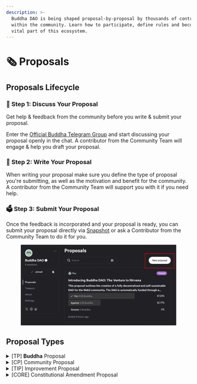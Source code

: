 ```yaml
---
description: >-
  Buddha DAO is being shaped proposal-by-proposal by thousands of contributors
  within the community. Learn how to participate, define rules and become a
  vital part of this ecosystem.
---
```


# 🗞️ Proposals

## Proposals Lifecycle

### 📢 Step 1: Discuss Your Proposal&#x20;

Get help & feedback from the community before you write & submit your proposal.

Enter the [Official Buddha Telegram Group](https://t.me/buddhacoinworld) and start discussing your proposal openly in the chat. A contributor from the Community Team will engage & help you draft your proposal.&#x20;

### &#x20;📝 Step 2: Write Your Proposal

When writing your proposal make sure you define the type of proposal you're submitting, as well as the motivation and benefit for the community. A contributor from the Community Team will support you with it if you need help.&#x20;

### 🗳 Step 3: Submit Your Proposal

Once the feedback is incorporated and your proposal is ready, you can submit your proposal directly via [Snapshot](https://snapshot.org/#/2720.eth) or ask a Contributor from the Community Team to do it for you.&#x20;

<figure><img src="../.gitbook/assets/Screenshot 2024-05-10 at 23.33.42.png" alt=""><figcaption></figcaption></figure>

## Proposal Types

<details>

<summary>[TP] <strong>Buddha</strong> Proposal</summary>

This is a proposal for a series of high-level changes aimed at amending the foundational structure and operations of the DAO. This include, but is not limited to, all changes related to Council & Teams responsibilities, Voting framework, Governance and Treasury management.\
\
**Voters**: Everyone\
**Tool**: Snapshot\
**Duration**: 3 days\
**Quorum**: Buddha Proposals require a minimum approval of 50% to pass

</details>

<details>

<summary>[CP] Community Proposal</summary>

This is a proposal introduced to ensure a fast-turnaround of community initiatives that don't necessarily need the vote of the entire community. It includes a series of low-level initiatives & operations aimed at improving internal tactics. A Community Proposal must be presented under the supervision of at least one Buddha Team. \
\
**Voters**: Mostly addressed to Team Leads, Advisors & Contributors, but anyone can vote\
**Tool**: Telegram Poll\
**Duration**: 3 days\
**Quorum**: Community Proposals require a minimum approval of 50% to pass

</details>

<details>

<summary>[TIP] Improvement Proposal</summary>

A Buddha Improvement Proposal is a proposal that aims at improving an old executed proposal. Each TIP follows the rules of the proposal it aims to improve.&#x20;

</details>

<details>

<summary>[CORE] Constitutional Amendment Proposal</summary>

This is a core proposal aimed at changing the constitution of Buddha. \
\
**Voters**: Everyone\
**Tool**: Snapshot\
**Duration**: 3 days\
**Quorum**: Constitutional Amendment require a minimum approval of 70% to pass and at least 1% of circulating token

</details>
